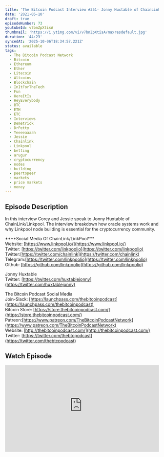 ```yaml
---
title: 'The Bitcoin Podcast Interview #351- Jonny Huxtable of ChainLink/LinkPool'
date: '2021-05-10'
draft: true
episodeNumber: 73
youtubeId: v7bnZpXtisA
thumbnail: 'https://i.ytimg.com/vi/v7bnZpXtisA/maxresdefault.jpg'
duration: '44:23'
syncedAt: '2025-10-06T18:34:57.221Z'
status: available
tags:
  - The Bitcoin Podcast Network
  - Bitcoin
  - Ethereum
  - Ether
  - Litecoin
  - Altcoins
  - Blockchain
  - InItForTheTech
  - Fun
  - HereItIs
  - HeyEverybody
  - BTC
  - ETH
  - ETC
  - Interviews
  - Demetrick
  - DrPetty
  - Yeeeeaaaah
  - Jessie
  - Chainlink
  - Linkpool
  - betting
  - arugur
  - cryptocurrency
  - nodes
  - building
  - peertopeer
  - markets
  - price markets
  - money
---
```

## Episode Description

In this interview Corey and Jessie speak to Jonny Huxtable of ChainLink/Linkpool. The interview  breakdown how  oracle systems work and why Linkpool node building is essential for the cryptocurrency community.    
  
\*\*\*\*Social Media Of ChainLink/LinkPool\*\*\*  
Website:  [https://www.linkpool.io/](https://www.linkpool.io/)  
Twitter: [https://twitter.com/linkpoolio](https://twitter.com/linkpoolio)  
Twitter:[https://twitter.com/chainlink](https://twitter.com/chainlink)  
Telegram:[https://twitter.com/linkpoolio](https://twitter.com/linkpoolio)  
Github: [https://github.com/linkpoolio](https://github.com/linkpoolio)  
  
Jonny Huxtable  
Twitter: [https://twitter.com/huxtablejonny](https://twitter.com/huxtablejonny)  
  
  
The Bitcoin Podcast Social Media  
Join-Slack: [https://launchpass.com/thebitcoinpodcast](https://launchpass.com/thebitcoinpodcast)  
Bitcoin Store: [https://store.thebitcoinpodcast.com/](https://store.thebitcoinpodcast.com/)  
Patreon:[https://www.patreon.com/TheBitcoinPodcastNetwork](https://www.patreon.com/TheBitcoinPodcastNetwork)  
Website: [http://thebitcoinpodcast.com/](http://thebitcoinpodcast.com/)  
Twitter: [https://twitter.com/thebtcpodcast](https://twitter.com/thebtcpodcast)

## Watch Episode

<div style="position: relative; padding-bottom: 56.25%; height: 0; overflow: hidden;">
  <iframe
    src="https://www.youtube-nocookie.com/embed/v7bnZpXtisA"
    style="position: absolute; top: 0; left: 0; width: 100%; height: 100%;"
    frameborder="0"
    allow="accelerometer; autoplay; clipboard-write; encrypted-media; gyroscope; picture-in-picture"
    allowfullscreen
  ></iframe>
</div>

